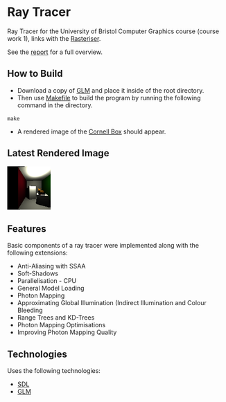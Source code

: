 # Ray Tracer

Ray Tracer for the University of Bristol Computer Graphics course (course work 1), links with the [Rasteriser](https://github.com/harrymt/rasterizer/).

See the [report](report.pdf) for a full overview.

## How to Build

- Download a copy of [GLM](http://glm.g-truc.net) and place it inside of the root directory.
- Then use [Makefile](Makefile) to build the program by running the following command in the directory.

```
make
```

- A rendered image of the [Cornell Box](https://en.wikipedia.org/wiki/Cornell_box) should appear.


## Latest Rendered Image

![Screenshot](screenshot.bmp "Rendered Image")


## Features

Basic components of a ray tracer were implemented along with the following extensions:

- Anti-Aliasing with SSAA
- Soft-Shadows
- Parallelisation - CPU
- General Model Loading
- Photon Mapping
- Approximating Global Illumination (Indirect Illumination and Colour Bleeding
- Range Trees and KD-Trees
- Photon Mapping Optimisations
- Improving Photon Mapping Quality

## Technologies

Uses the following technologies:

- [SDL](http://www.libsdl.org)
- [GLM](http://glm.g-truc.net)
